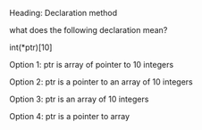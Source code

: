 Heading: Declaration method

what does the following declaration mean?

int(*ptr)[10]

Option 1: ptr is array of pointer to 10 integers

Option 2: ptr is a pointer to an array of 10 integers

Option 3: ptr is an array of 10 integers

Option 4: ptr is a pointer to array